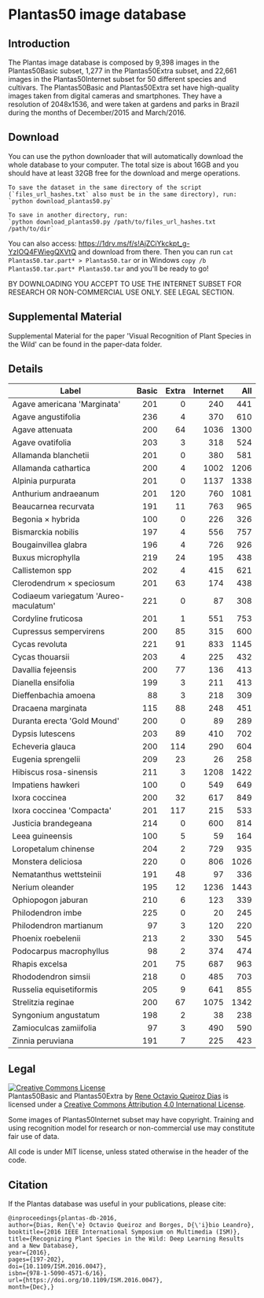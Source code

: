 # Plantas50 image database

## Introduction
The Plantas image database is composed by 9,398 images in the Plantas50Basic subset, 1,277 in the Plantas50Extra subset, and 22,661 images in the Plantas50Internet subset for 50 different species and cultivars. The Plantas50Basic and Plantas50Extra set have high-quality images taken from digital cameras and smartphones. They have a resolution of 2048x1536, and were taken at gardens and parks in Brazil during the months of December/2015 and March/2016.

## Download
You can use the python downloader that will automatically download the whole database to your computer. The total size is about 16GB and you should have at least 32GB free for the download and merge operations.

    To save the dataset in the same directory of the script (`files_url_hashes.txt` also must be in the same directory), run:
    `python download_plantas50.py`
    
    To save in another directory, run:
    `python download_plantas50.py /path/to/files_url_hashes.txt /path/to/dir`

You can also access: <https://1drv.ms/f/s!AjZCiYkckpt_g-YzIOQ4FWiegQXVtQ> and download from there.
Then you can run `cat Plantas50.tar.part* > Plantas50.tar` or in Windows `copy /b Plantas50.tar.part* Plantas50.tar` and you'll be ready to go!

BY DOWNLOADING YOU ACCEPT TO USE THE INTERNET SUBSET FOR RESEARCH OR NON-COMMERCIAL USE ONLY. SEE LEGAL SECTION.

## Supplemental Material

Supplemental Material for the paper 'Visual Recognition of Plant Species in the Wild' can be found in the paper-data folder.

## Details

| Label                               | Basic | Extra | Internet | All  |
|-------------------------------------|------:|------:|---------:|-----:|
| Agave americana 'Marginata'         | 201  | 0        | 240      | 441  |
| Agave angustifolia                  | 236  | 4        | 370      | 610  |
| Agave attenuata                     | 200  | 64       | 1036     | 1300 |
| Agave ovatifolia                    | 203  | 3        | 318      | 524  |
| Allamanda blanchetii                | 201  | 0        | 380      | 581  |
| Allamanda cathartica                | 200  | 4        | 1002     | 1206 |
| Alpinia purpurata                   | 201  | 0        | 1137     | 1338 |
| Anthurium andraeanum                | 201  | 120      | 760      | 1081 |
| Beaucarnea recurvata                | 191  | 11       | 763      | 965  |
| Begonia × hybrida                   | 100  | 0        | 226      | 326  |
| Bismarckia nobilis                  | 197  | 4        | 556      | 757  |
| Bougainvillea glabra                | 196  | 4        | 726      | 926  |
| Buxus microphylla                   | 219  | 24       | 195      | 438  |
| Callistemon spp                     | 202  | 4        | 415      | 621  |
| Clerodendrum × speciosum            | 201  | 63       | 174      | 438  |
| Codiaeum variegatum 'Aureo-maculatum' | 221  | 0        | 87       | 308  |
| Cordyline fruticosa                 | 201  | 1        | 551      | 753  |
| Cupressus sempervirens              | 200  | 85       | 315      | 600  |
| Cycas revoluta                      | 221  | 91       | 833      | 1145 |
| Cycas thouarsii                     | 203  | 4        | 225      | 432  |
| Davallia fejeensis                  | 200  | 77       | 136      | 413  |
| Dianella ensifolia                  | 199  | 3        | 211      | 413  |
| Dieffenbachia amoena                | 88   | 3        | 218      | 309  |
| Dracaena marginata                  | 115  | 88       | 248      | 451  |
| Duranta erecta 'Gold Mound'         | 200  | 0        | 89       | 289  |
| Dypsis lutescens                    | 203  | 89       | 410      | 702  |
| Echeveria glauca                    | 200  | 114      | 290      | 604  |
| Eugenia sprengelii                  | 209  | 23       | 26       | 258  |
| Hibiscus rosa-sinensis              | 211  | 3        | 1208     | 1422 |
| Impatiens hawkeri                   | 100  | 0        | 549      | 649  |
| Ixora coccinea                      | 200  | 32       | 617      | 849  |
| Ixora coccinea 'Compacta'           | 201  | 117      | 215      | 533  |
| Justicia brandegeana                | 214  | 0        | 600      | 814  |
| Leea guineensis                     | 100  | 5        | 59       | 164  |
| Loropetalum chinense                | 204  | 2        | 729      | 935  |
| Monstera deliciosa                  | 220  | 0        | 806      | 1026 |
| Nematanthus wettsteinii             | 191  | 48       | 97       | 336  |
| Nerium oleander                     | 195  | 12       | 1236     | 1443 |
| Ophiopogon jaburan                  | 210  | 6        | 123      | 339  |
| Philodendron imbe                   | 225  | 0        | 20       | 245  |
| Philodendron martianum              | 97   | 3        | 120      | 220  |
| Phoenix roebelenii                  | 213  | 2        | 330      | 545  |
| Podocarpus macrophyllus             | 98   | 2        | 374      | 474  |
| Rhapis excelsa                      | 201  | 75       | 687      | 963  |
| Rhododendron simsii                 | 218  | 0        | 485      | 703  |
| Russelia equisetiformis             | 205  | 9        | 641      | 855  |
| Strelitzia reginae                  | 200  | 67       | 1075     | 1342 |
| Syngonium angustatum                | 198  | 2        | 38       | 238  |
| Zamioculcas zamiifolia              | 97   | 3        | 490      | 590  |
| Zinnia peruviana                    | 191  | 7        | 225      | 423  |


## Legal

<a rel="license" href="http://creativecommons.org/licenses/by/4.0/"><img alt="Creative Commons License" style="border-width:0" src="https://i.creativecommons.org/l/by/4.0/88x31.png" /></a><br /><span xmlns:dct="http://purl.org/dc/terms/" property="dct:title">Plantas50Basic and Plantas50Extra</span> by <a xmlns:cc="http://creativecommons.org/ns#" href="https://github.com/reneoctavio" property="cc:attributionName" rel="cc:attributionURL">Rene Octavio Queiroz Dias</a> is licensed under a <a rel="license" href="http://creativecommons.org/licenses/by/4.0/">Creative Commons Attribution 4.0 International License</a>.

Some images of Plantas50Internet subset may have copyright. Training and using recognition model for research or non-commercial use may constitute fair use of data.

All code is under MIT license, unless stated otherwise in the header of the code.

## Citation

If the Plantas database was useful in your publications, please cite:

    @inproceedings{plantas-db-2016,
    author={Dias, Ren{\'e} Octavio Queiroz and Borges, D{\'i}bio Leandro},
    booktitle={2016 IEEE International Symposium on Multimedia (ISM)},
    title={Recognizing Plant Species in the Wild: Deep Learning Results and a New Database},
    year={2016},
    pages={197-202},
    doi={10.1109/ISM.2016.0047},
    isbn={978-1-5090-4571-6/16},
    url={https://doi.org/10.1109/ISM.2016.0047},
    month={Dec},}
